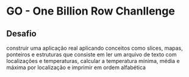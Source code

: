 # GO - One Billion Row Chanllenge

## Desafio
construir uma aplicação real aplicando conceitos como slices, mapas, ponteiros e estruturas que consiste em ler um arquivo de texto com localizações e temperaturas, calcular a temperatura mínima, média e máxima por localização e imprimir em ordem alfabética
